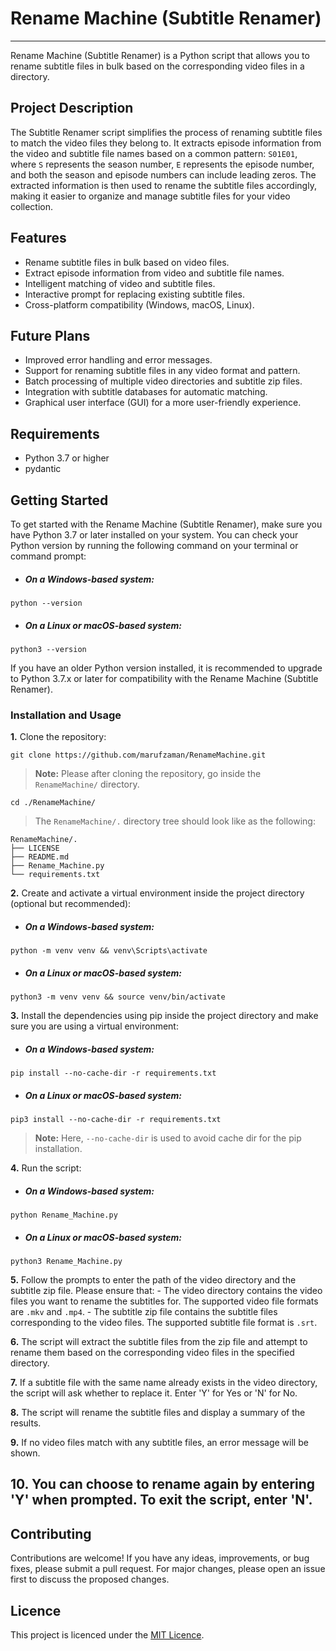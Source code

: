 # Rename Machine (Subtitle Renamer)

---

Rename Machine (Subtitle Renamer) is a Python script that allows you to rename subtitle files in bulk based on the corresponding video files in a directory.

## Project Description

The Subtitle Renamer script simplifies the process of renaming subtitle files to match the video files they belong to. It extracts episode information from the video and subtitle file names based on a common pattern: `S01E01`, where `S` represents the season number, `E` represents the episode number, and both the season and episode numbers can include leading zeros. The extracted information is then used to rename the subtitle files accordingly, making it easier to organize and manage subtitle files for your video collection.

## Features

- Rename subtitle files in bulk based on video files.
- Extract episode information from video and subtitle file names.
- Intelligent matching of video and subtitle files.
- Interactive prompt for replacing existing subtitle files.
- Cross-platform compatibility (Windows, macOS, Linux).

## Future Plans

- Improved error handling and error messages.
- Support for renaming subtitle files in any video format and pattern.
- Batch processing of multiple video directories and subtitle zip files.
- Integration with subtitle databases for automatic matching.
- Graphical user interface (GUI) for a more user-friendly experience.

## Requirements

- Python 3.7 or higher
- pydantic

## Getting Started

To get started with the Rename Machine (Subtitle Renamer), make sure you have Python 3.7 or later installed on your system. You can check
your Python version by running the following command on your terminal or command prompt:

- ##### On a Windows-based system:

```shell
python --version
```

- ##### On a Linux or macOS-based system:

```shell
python3 --version
```

If you have an older Python version installed, it is recommended to upgrade to Python 3.7.x or later for compatibility
with the Rename Machine (Subtitle Renamer).

### Installation and Usage

**1.** Clone the repository:

```shell
git clone https://github.com/marufzaman/RenameMachine.git
```

> **Note:** Please after cloning the repository, go inside the `RenameMachine/` directory.

```shell
cd ./RenameMachine/
```

> The `RenameMachine/.` directory tree should look like as the following:

```
RenameMachine/.
├── LICENSE
├── README.md
├── Rename_Machine.py
└── requirements.txt
```

**2.** Create and activate a virtual environment inside the project directory (optional but recommended):

- ##### On a Windows-based system:

```shell
python -m venv venv && venv\Scripts\activate
```

- ##### On a Linux or macOS-based system:

```shell
python3 -m venv venv && source venv/bin/activate
```

**3.** Install the dependencies using pip inside the project directory and make sure you are using a virtual
environment:

- ##### On a Windows-based system:

```shell
pip install --no-cache-dir -r requirements.txt
```

- ##### On a Linux or macOS-based system:

```shell
pip3 install --no-cache-dir -r requirements.txt
```

> **Note:** Here, `--no-cache-dir` is used to avoid cache dir for the pip installation.

**4.** Run the script:

- ##### On a Windows-based system:

```shell
python Rename_Machine.py
```

- ##### On a Linux or macOS-based system:

```shell
python3 Rename_Machine.py
```

**5.** Follow the prompts to enter the path of the video directory and the subtitle zip file. Please ensure that: - The video directory contains the video files you want to rename the subtitles for. The supported video file formats are `.mkv` and `.mp4`. - The subtitle zip file contains the subtitle files corresponding to the video files. The supported subtitle file format is `.srt`.

**6.** The script will extract the subtitle files from the zip file and attempt to rename them based on the corresponding video files in the specified directory.

**7.** If a subtitle file with the same name already exists in the video directory, the script will ask whether to replace it. Enter 'Y' for Yes or 'N' for No.

**8.** The script will rename the subtitle files and display a summary of the results.

**9.** If no video files match with any subtitle files, an error message will be shown.

## **10.** You can choose to rename again by entering 'Y' when prompted. To exit the script, enter 'N'.

## Contributing

Contributions are welcome! If you have any ideas, improvements, or bug fixes, please submit a pull request. For major changes, please open an issue first to discuss the proposed changes.

## Licence

This project is licenced under the [MIT Licence](LICENSE).

